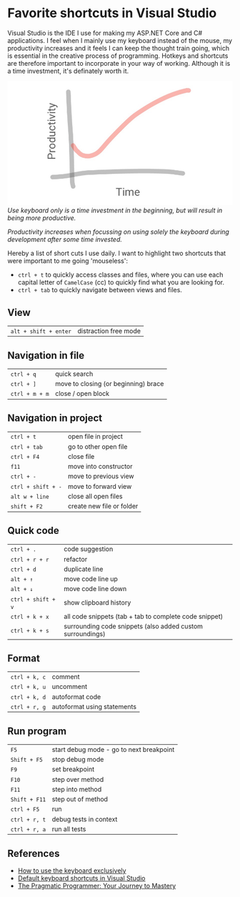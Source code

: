 # Favorite shortcuts in Visual Studio

Visual Studio is the IDE I use for making my ASP.NET Core and C# applications. I feel when I mainly use my keyboard instead of the mouse, my productivity increases and it feels I can keep the thought train going, which is essential in the creative process of programming. Hotkeys and shortcuts are therefore important to incorporate in your way of working. Although it is a time investment, it's definately worth it.

![keyboard-shortcut.jpg](assets/blogs/images/keyboard-shortcut.jpg)
*Use keyboard only is a time investment in the beginning, but will result in being more productive.*

*Productivity increases when focussing on using solely the keyboard during development after some time invested.*

Hereby a list of short cuts I use daily. I want to highlight two shortcuts that were important to me going 'mouseless':

* ```ctrl + t``` to quickly access classes and files, where you can use each capital letter of `CamelCase` (cc) to quickly find what you are looking for.
* ```ctrl + tab``` to quickly navigate between views and files.

## View

|                           |                       |
| ------------------------- | --------------------- |
| ```alt + shift + enter``` | distraction free mode |

## Navigation in file

|                    |                                      |
| ------------------ | ------------------------------------ |
| ```ctrl + q```     | quick search                         |
| ```ctrl + ]```     | move to closing (or beginning) brace |
| ```ctrl + m + m``` | close / open block                   |

## Navigation in project

|                        |                           |
| ---------------------- | ------------------------- |
| ```ctrl + t```         | open file in project      |
| ```ctrl + tab```       | go to other open file     |
| ```ctrl + F4```        | close file                |
| ```f11```              | move into constructor     |
| ```ctrl + -```         | move to previous view     |
| ```ctrl + shift + -``` | move to forward view      |
| ```alt w + line```     | close all open files      |
| ```shift + F2```       | create new file or folder |

## Quick code

|                        |                                                            |
| ---------------------- | ---------------------------------------------------------- |
| ```ctrl + .```         | code suggestion                                            |
| ```ctrl + r + r```     | refactor                                                   |
| ```ctrl + d```         | duplicate line                                             |
| ```alt + ↑```          | move code line up                                          |
| ```alt + ↓```          | move code line down                                        |
| ```ctrl + shift + v``` | show clipboard history                                     |
| ```ctrl + k + x```     | all code snippets (tab + tab to complete code snippet)     |
| ```ctrl + k + s```     | surrounding code snippets (also added custom surroundings) |

## Format

|                   |                             |
| ----------------- | --------------------------- |
| ```ctrl + k, c``` | comment                     |
| ```ctrl + k, u``` | uncomment                   |
| ```ctrl + k, d``` | autoformat code             |
| ```ctrl + r, g``` | autoformat using statements |

## Run program

|                   |                                          |
| ----------------- | ---------------------------------------- |
| ```F5```          | start debug mode - go to next breakpoint |
| ```Shift + F5```  | stop debug mode                          |
| ```F9```          | set breakpoint                           |
| ```F10```         | step over method                         |
| ```F11```         | step into method                         |
| ```Shift + F11``` | step out of method                       |
| ```ctrl + F5```   | run                                      |
| ```ctrl + r, t``` | debug tests in context                   |
| ```ctrl + r, a``` | run all tests                            |

## References

* [How to use the keyboard exclusively](https://docs.microsoft.com/en-us/visualstudio/ide/reference/how-to-use-the-keyboard-exclusively?view=vs-2019)
* [Default keyboard shortcuts in Visual Studio](https://docs.microsoft.com/en-us/visualstudio/ide/default-keyboard-shortcuts-in-visual-studio?view=vs-2019)
* [The Pragmatic Programmer: Your Journey to Mastery](https://www.amazon.com/Pragmatic-Programmer-journey-mastery-Anniversary/dp/0135957052)
